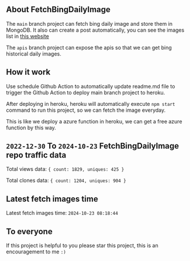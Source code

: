 ## About FetchBingDailyImage

The `main` branch project can fetch bing daily image and store them in MongoDB.
It also can create a post automatically, you can see the images list in [this website](https://oursalbum.netlify.app)

The `apis` branch project can expose the apis so that we can get bing historical daily images.

## How it work

Use schedule Github Action to automatically update readme.md file to trigger the Github Action to deploy main branch project to heroku.

After deploying in heroku, heroku will automatically execute `npm start` command to run this project, so we can fetch the image everyday.

This is like we deploy a azure function in heroku, we can get a free azure function by this way.

## `2022-12-30` To `2024-10-23` FetchBingDailyImage repo traffic data

Total views data: `{ count: 1829, uniques: 425 }`

Total clones data: `{ count: 1204, uniques: 904 }`

## Latest fetch images time

Latest fetch images time: `2024-10-23 08:18:44`

## To everyone

If this project is helpful to you please star this project, this is an encouragement to me `:)`



